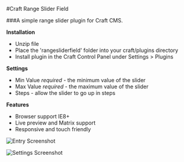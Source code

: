 #Craft Range Slider Field

###A simple range slider plugin for Craft CMS.

**Installation**

- Unzip file
- Place the 'rangesliderfield' folder into your craft/plugins directory
- Install plugin in the Craft Control Panel under Settings > Plugins

**Settings**

- Min Value *required* - the minimum value of the slider
- Max Value *required* - the maximum value of the slider
- Steps - allow the slider to go up in steps

**Features**

- Browser support IE8+
- Live preview and Matrix support
- Responsive and touch friendly

![Entry Screenshot](http://jackpallot.me/images/entry-screenshot.jpg)

![Settings Screenshot](http://jackpallot.me/images/settings-screenshot.jpg)

